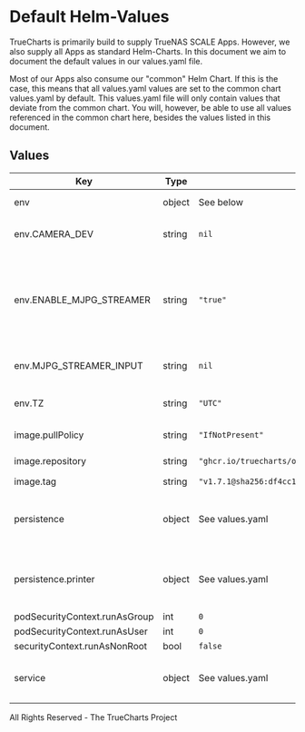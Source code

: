 # Default Helm-Values

TrueCharts is primarily build to supply TrueNAS SCALE Apps.
However, we also supply all Apps as standard Helm-Charts. In this document we aim to document the default values in our values.yaml file.

Most of our Apps also consume our "common" Helm Chart.
If this is the case, this means that all values.yaml values are set to the common chart values.yaml by default. This values.yaml file will only contain values that deviate from the common chart.
You will, however, be able to use all values referenced in the common chart here, besides the values listed in this document.

## Values

| Key | Type | Default | Description |
|-----|------|---------|-------------|
| env | object | See below | environment variables. |
| env.CAMERA_DEV | string | `nil` | MJPG Streamer camera device |
| env.ENABLE_MJPG_STREAMER | string | `"true"` | Enable MJPG Streamer Enable this to ensure camera streaming is enabled you add a video device. |
| env.MJPG_STREAMER_INPUT | string | `nil` | MJPG Streamer input parameters |
| env.TZ | string | `"UTC"` | Set the container timezone |
| image.pullPolicy | string | `"IfNotPresent"` | image pull policy |
| image.repository | string | `"ghcr.io/truecharts/octoprint"` | image repository |
| image.tag | string | `"v1.7.1@sha256:df4cc1d0e7461d6a402c8ac9dbf045714eb0812a9683eddaa1131869aebde18a"` | image tag |
| persistence | object | See values.yaml | Configure persistence settings for the chart under this key. |
| persistence.printer | object | See values.yaml | Configure a hostPathMount to mount a USB device in the container. |
| podSecurityContext.runAsGroup | int | `0` |  |
| podSecurityContext.runAsUser | int | `0` |  |
| securityContext.runAsNonRoot | bool | `false` |  |
| service | object | See values.yaml | Configures service settings for the chart. |

All Rights Reserved - The TrueCharts Project
